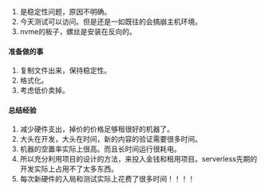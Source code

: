 1. 是稳定性问题，原因不明确。
2. 今天测试可以访问。但是还是一如既往的会搞崩主机环境。
3. nvme的板子，螺丝是安装在反向的。

#### 准备做的事
1. 复制文件出来，保持稳定性。
2. 格式化。
3. 考虑低价卖掉。


#### 总结经验
1. 减少硬件支出，掉价的价格足够租很好的机器了。
2. 大头在开发，大头在时间，新的内容的验证需要很多时间。
3. 机器的空置率实际上很高。而且长时间运行很耗电。
4. 所以充分利用项目的设计的方法，来投入金钱和租用项目。serverless先期的开发实际上占用不了太多东西。
5. 每次新硬件的入局和测试实际上花费了很多时间！！！！
   
